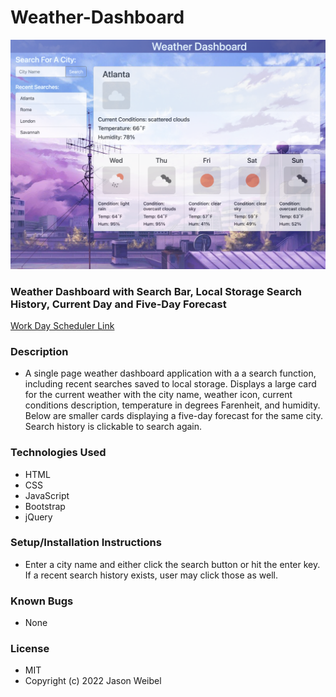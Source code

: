 # Weather-Dashboard

![screenshot](assets/images/Screenshot.png)

### **Weather Dashboard with Search Bar, Local Storage Search History, Current Day and Five-Day Forecast**

[Work Day Scheduler Link](https://jweibelbootcamp.github.io/Weather-Dashboard//)

### **Description**
* A single page weather dashboard application with a a search function, including recent searches saved to local storage. Displays a large card for the current weather with the city name, weather icon, current conditions description, temperature in degrees Farenheit, and humidity. Below are smaller cards displaying a five-day forecast for the same city. Search history is clickable to search again. 

### **Technologies Used**
* HTML
* CSS
* JavaScript
* Bootstrap
* jQuery

### **Setup/Installation Instructions**
* Enter a city name and either click the search button or hit the enter key. If a recent search history exists, user may click those as well.

### **Known Bugs**
* None 

### **License**
* MIT <br />
* Copyright (c) 2022 Jason Weibel